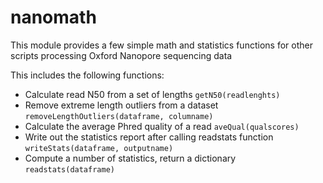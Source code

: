# nanomath
This module provides a few simple math and statistics functions for other scripts processing Oxford Nanopore sequencing data

This includes the following functions:
* Calculate read N50 from a set of lengths `getN50(readlenghts)`
* Remove extreme length outliers from a dataset `removeLengthOutliers(dataframe, columname)`
* Calculate the average Phred quality of a read `aveQual(qualscores)`
* Write out the statistics report after calling readstats function `writeStats(dataframe, outputname)`
* Compute a number of statistics, return a dictionary `readstats(dataframe)`
